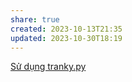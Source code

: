 ```yaml
---
share: true
created: 2023-10-13T21:35
updated: 2023-10-30T18:19
---
```

[Sử dụng tranky.py](./S%E1%BB%AD%20d%E1%BB%A5ng%20tranky.py.md) 
